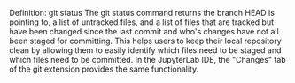 Definition: git status
The git status command returns the branch HEAD is pointing to, a list of untracked files, and a list of files that are tracked but have been changed since the last commit and who's changes have not all been staged for committing. This helps users to keep their local repository clean by allowing them to easily identify which files need to be staged and which files need to be committed. In the JupyterLab IDE, the "Changes" tab of the git extension provides the same functionality. 